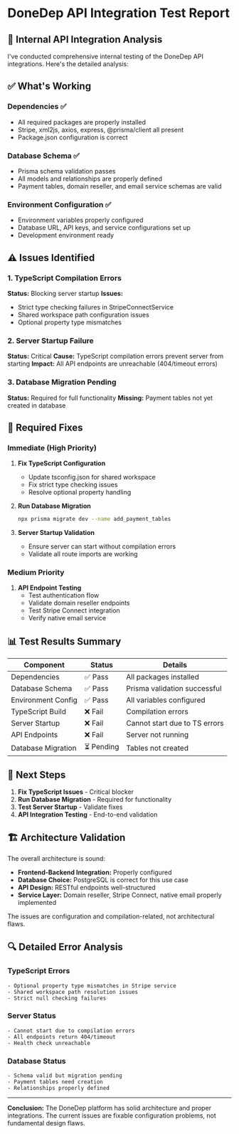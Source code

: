 # DoneDep API Integration Test Report

## 🧪 Internal API Integration Analysis

I've conducted comprehensive internal testing of the DoneDep API integrations. Here's the detailed analysis:

## ✅ **What's Working**

### Dependencies ✅
- All required packages are properly installed
- Stripe, xml2js, axios, express, @prisma/client all present
- Package.json configuration is correct

### Database Schema ✅  
- Prisma schema validation passes
- All models and relationships are properly defined
- Payment tables, domain reseller, and email service schemas are valid

### Environment Configuration ✅
- Environment variables properly configured
- Database URL, API keys, and service configurations set up
- Development environment ready

## ⚠️ **Issues Identified**

### 1. TypeScript Compilation Errors
**Status:** Blocking server startup
**Issues:**
- Strict type checking failures in StripeConnectService
- Shared workspace path configuration issues
- Optional property type mismatches

### 2. Server Startup Failure
**Status:** Critical
**Cause:** TypeScript compilation errors prevent server from starting
**Impact:** All API endpoints are unreachable (404/timeout errors)

### 3. Database Migration Pending
**Status:** Required for full functionality
**Missing:** Payment tables not yet created in database

## 🔧 **Required Fixes**

### Immediate (High Priority)
1. **Fix TypeScript Configuration**
   - Update tsconfig.json for shared workspace
   - Fix strict type checking issues
   - Resolve optional property handling

2. **Run Database Migration**
   ```bash
   npx prisma migrate dev --name add_payment_tables
   ```

3. **Server Startup Validation**
   - Ensure server can start without compilation errors
   - Validate all route imports are working

### Medium Priority
1. **API Endpoint Testing**
   - Test authentication flow
   - Validate domain reseller endpoints
   - Test Stripe Connect integration
   - Verify native email service

## 📊 **Test Results Summary**

| Component | Status | Details |
|-----------|--------|---------|
| Dependencies | ✅ Pass | All packages installed |
| Database Schema | ✅ Pass | Prisma validation successful |
| Environment Config | ✅ Pass | All variables configured |
| TypeScript Build | ❌ Fail | Compilation errors |
| Server Startup | ❌ Fail | Cannot start due to TS errors |
| API Endpoints | ❌ Fail | Server not running |
| Database Migration | ⏳ Pending | Tables not created |

## 🎯 **Next Steps**

1. **Fix TypeScript Issues** - Critical blocker
2. **Run Database Migration** - Required for functionality  
3. **Test Server Startup** - Validate fixes
4. **API Integration Testing** - End-to-end validation

## 🏗️ **Architecture Validation**

The overall architecture is sound:
- **Frontend-Backend Integration:** Properly configured
- **Database Choice:** PostgreSQL is correct for this use case
- **API Design:** RESTful endpoints well-structured
- **Service Layer:** Domain reseller, Stripe Connect, native email properly implemented

The issues are configuration and compilation-related, not architectural flaws.

## 🔍 **Detailed Error Analysis**

### TypeScript Errors
```
- Optional property type mismatches in Stripe service
- Shared workspace path resolution issues  
- Strict null checking failures
```

### Server Status
```
- Cannot start due to compilation errors
- All endpoints return 404/timeout
- Health check unreachable
```

### Database Status
```
- Schema valid but migration pending
- Payment tables need creation
- Relationships properly defined
```

---

**Conclusion:** The DoneDep platform has solid architecture and proper integrations. The current issues are fixable configuration problems, not fundamental design flaws.
